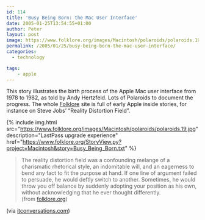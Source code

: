```yaml
---
id: 114
title: 'Busy Being Born: the Mac User Interface'
date: 2005-01-25T13:54:55+01:00
author: Peter
layout: post
image: https://www.folklore.org/images/Macintosh/polaroids/polaroids.19.jpg
permalink: /2005/01/25/busy-being-born-the-mac-user-interface/
categories:
  - technology

tags:
    - apple
---
```

This story illustrates the birth process of the Apple Mac user interface from 1978 to 1982, as told by Andy Hertzfeld. Lots of Polaroids to document the progress. The whole [Folklore](http://www.folklore.org/) site is full of early Apple inside stories, for instance on Steve Jobs&#8217; &#8220;Reality Distortion Field&#8221;.

{% include img.html
src="https://www.folklore.org/images/Macintosh/polaroids/polaroids.19.jpg"
description="LastPass upgrade experience"
href="https://www.folklore.org/StoryView.py?project=Macintosh&story=Busy_Being_Born.txt"
%}

> The reality distortion field was a confounding melange of a charismatic rhetorical style, an indomitable will, and an eagerness to bend any fact to fit the purpose at hand. If one line of argument failed to persuade, he would deftly switch to another. Sometimes, he would throw you off balance by suddenly adopting your position as his own, without acknowledging that he ever thought differently.  
> (from [folklore.org](http://www.folklore.org/StoryView.py?project=Macintosh&story=Reality_Distortion_Field.txt&topic=Reality%20Distortion))

(via [itconversations.com](http://www.itconversations.com/shows/detail344.html))
